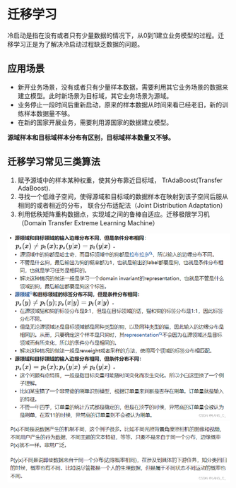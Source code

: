 # 迁移学习

冷启动是指在没有或者只有少量数据的情况下，从0到1建立业务模型的过程。迁移学习正是为了解决冷启动过程缺乏数据的问题。

## 应用场景

* 新开业务场景，没有或者只有少量样本数据，需要利用其它业务场景的数据来建立模型。此时新场景为目标域，其它业务场景为源域。
* 业务停止一段时间后重新启动，原来的样本数据从时间来看已经老旧，新的训练样本数据量不够。
* 在新的国家开展业务，需要利用源国家的数据建立模型。

**源域样本和目标域样本分布有区别，目标域样本数量又不够。**

## 迁移学习常见三类算法

1. 赋予源域中的样本某种权重，使其分布靠近目标域， TrAdaBoost\(Transfer AdaBoost\).
2. 寻找一个低维子空间，使得源域和目标域的数据样本在映射到该子空间后服从相同的或者相近的分布， 联合分布适配法（Joint Distribution Adaptation）
3. 利用低秩矩阵重构数据点，实现域之间的鲁棒自适应。迁移极限学习机（Domain Transfer Extreme Learning Machine）

![](/assets/asdfasdf231412431324234asdf.png)![](/assets/zxcvsdafdsfawerqewrsadf.png)

